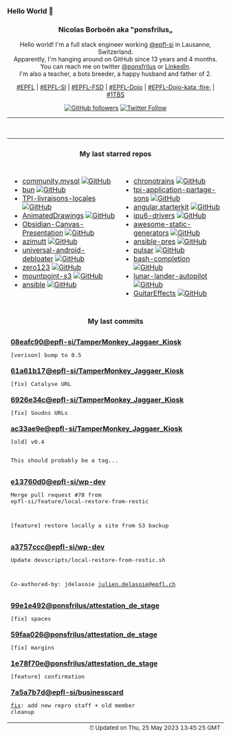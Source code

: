 ### Hello World 👋

<p align="center">
  <!-- use https://avatars.githubusercontent.com/u/176002?v=4 for your default github picture 
  <img src="https://raw.githubusercontent.com/ponsfrilus/ponsfrilus/master/img/ponsfrilus.png" title="Nicolas Borboën aka ‟ponsfrilus„" alt="Nicolas Borboën aka ‟ponsfrilus„" /> -->
  <h3 align="center">
    Nicolas Borboën aka ‟ponsfrilus„
  </h3>
  <p align="center">
    Hello world! I'm a full stack engineer working <a href="https://github.com/epfl-si">@epfl-si</a> in Lausanne, Switzerland.
    <br />Apparently, I'm hanging around on GitHub since 13 years and 4 months.
    <br />You can reach me on twitter <a href="https://twitter.com/ponsfrilus">@ponsfrilus</a> or <a href="http://linkedin.com/in/nicolasborboen">LinkedIn</a>.
    <br />I'm also a teacher, a bots breeder, a happy husband and father of 2.
  </p>
  <p align="center">
    <a href="https://www.epfl.ch">#EPFL</a> | 
    <a href="https://github.com/epfl-si/">#EPFL-SI</a> | 
    <a href="https://github.com/epfl-fsd">#EPFL-FSD</a> | 
    <a href="https://github.com/topics/epfl-dojo">#EPFL-Dojo</a> | 
    <a href="https://github.com/topics/epfl-dojo-kata">#EPFL-Dojo-kata :fire:</a> | 
    <a href="https://en.wikipedia.org/wiki/Indentation_style#Variant:_1TBS_(OTBS)">#1TBS</a>
  </p>
  <p align="center">
    <a href="https://github.com/ponsfrilus"><img alt="GitHub followers" src="https://img.shields.io/github/followers/ponsfrilus?label=Follow%20me%20on%20github&style=social"></a>
    <a href="https://twitter.com/ponsfrilus"><img alt="Twitter Follow" src="https://img.shields.io/twitter/follow/ponsfrilus?label=follow%20me%20on%20twitter&style=social"></a>
  </p>
  </p><hr><table align="center">
<tr>
<td colspan="2" align="center"><h4>My last starred repos</h4></td>
</tr>
<tr>
<td valign="top">
<ul>
<li>
<a href="https://github.com/ansible-collections/community.mysql" title="MySQL Ansible Collection" target="_blank">community.mysql</a>&nbsp;<a href="https://github.com/ansible-collections/community.mysql" title="MySQL Ansible Collection" target="_blank"><img src="https://img.shields.io/github/stars/ansible-collections/community.mysql?style=social" alt="GitHub"></a>
</li>
<li>
<a href="https://github.com/oven-sh/bun" title="Incredibly fast JavaScript runtime, bundler, transpiler, and package manager – all in one" target="_blank">bun</a>&nbsp;<a href="https://github.com/oven-sh/bun" title="Incredibly fast JavaScript runtime, bundler, transpiler, and package manager – all in one" target="_blank"><img src="https://img.shields.io/github/stars/oven-sh/bun?style=social" alt="GitHub"></a>
</li>
<li>
<a href="https://github.com/anthohn/TPI-livraisons-locales" title="null" target="_blank">TPI-livraisons-locales</a>&nbsp;<a href="https://github.com/anthohn/TPI-livraisons-locales" title="null" target="_blank"><img src="https://img.shields.io/github/stars/anthohn/TPI-livraisons-locales?style=social" alt="GitHub"></a>
</li>
<li>
<a href="https://github.com/facebookresearch/AnimatedDrawings" title="Code to accompany "A Method for Animating Children's Drawings of the Human Figure"" target="_blank">AnimatedDrawings</a>&nbsp;<a href="https://github.com/facebookresearch/AnimatedDrawings" title="Code to accompany "A Method for Animating Children's Drawings of the Human Figure"" target="_blank"><img src="https://img.shields.io/github/stars/facebookresearch/AnimatedDrawings?style=social" alt="GitHub"></a>
</li>
<li>
<a href="https://github.com/Quorafind/Obsidian-Canvas-Presentation" title="A plugin to help you display cards based on sequence. " target="_blank">Obsidian-Canvas-Presentation</a>&nbsp;<a href="https://github.com/Quorafind/Obsidian-Canvas-Presentation" title="A plugin to help you display cards based on sequence. " target="_blank"><img src="https://img.shields.io/github/stars/Quorafind/Obsidian-Canvas-Presentation?style=social" alt="GitHub"></a>
</li>
<li>
<a href="https://github.com/azimuttapp/azimutt" title="Next-Gen ERD: Design, Explore, Document and Analyze your database" target="_blank">azimutt</a>&nbsp;<a href="https://github.com/azimuttapp/azimutt" title="Next-Gen ERD: Design, Explore, Document and Analyze your database" target="_blank"><img src="https://img.shields.io/github/stars/azimuttapp/azimutt?style=social" alt="GitHub"></a>
</li>
<li>
<a href="https://github.com/0x192/universal-android-debloater" title="Cross-platform GUI written in Rust using ADB to debloat non-rooted android devices. Improve your privacy, the security and battery life of your device." target="_blank">universal-android-debloater</a>&nbsp;<a href="https://github.com/0x192/universal-android-debloater" title="Cross-platform GUI written in Rust using ADB to debloat non-rooted android devices. Improve your privacy, the security and battery life of your device." target="_blank"><img src="https://img.shields.io/github/stars/0x192/universal-android-debloater?style=social" alt="GitHub"></a>
</li>
<li>
<a href="https://github.com/cvlab-columbia/zero123" title="Zero-1-to-3: Zero-shot One Image to 3D Object: https://zero123.cs.columbia.edu/" target="_blank">zero123</a>&nbsp;<a href="https://github.com/cvlab-columbia/zero123" title="Zero-1-to-3: Zero-shot One Image to 3D Object: https://zero123.cs.columbia.edu/" target="_blank"><img src="https://img.shields.io/github/stars/cvlab-columbia/zero123?style=social" alt="GitHub"></a>
</li>
<li>
<a href="https://github.com/awslabs/mountpoint-s3" title="A simple, high-throughput file client for mounting an Amazon S3 bucket as a local file system." target="_blank">mountpoint-s3</a>&nbsp;<a href="https://github.com/awslabs/mountpoint-s3" title="A simple, high-throughput file client for mounting an Amazon S3 bucket as a local file system." target="_blank"><img src="https://img.shields.io/github/stars/awslabs/mountpoint-s3?style=social" alt="GitHub"></a>
</li>
<li>
<a href="https://github.com/prometheus-community/ansible" title="Ansible Collection for Prometheus" target="_blank">ansible</a>&nbsp;<a href="https://github.com/prometheus-community/ansible" title="Ansible Collection for Prometheus" target="_blank"><img src="https://img.shields.io/github/stars/prometheus-community/ansible?style=social" alt="GitHub"></a>
</li>
</ul>
<img width="450" height="1" /></td>
<td valign="top">
<ul>
<li>
<a href="https://github.com/benjamintd/chronotrains" title="Shortest times between train stations in Europe" target="_blank">chronotrains</a>&nbsp;<a href="https://github.com/benjamintd/chronotrains" title="Shortest times between train stations in Europe" target="_blank"><img src="https://img.shields.io/github/stars/benjamintd/chronotrains?style=social" alt="GitHub"></a>
</li>
<li>
<a href="https://github.com/Samfernande/tpi-application-partage-sons" title="null" target="_blank">tpi-application-partage-sons</a>&nbsp;<a href="https://github.com/Samfernande/tpi-application-partage-sons" title="null" target="_blank"><img src="https://img.shields.io/github/stars/Samfernande/tpi-application-partage-sons?style=social" alt="GitHub"></a>
</li>
<li>
<a href="https://github.com/epfl-si/angular.starterkit" title="Starter kit with Angular and Meteor" target="_blank">angular.starterkit</a>&nbsp;<a href="https://github.com/epfl-si/angular.starterkit" title="Starter kit with Angular and Meteor" target="_blank"><img src="https://img.shields.io/github/stars/epfl-si/angular.starterkit?style=social" alt="GitHub"></a>
</li>
<li>
<a href="https://github.com/intel/ipu6-drivers" title="null" target="_blank">ipu6-drivers</a>&nbsp;<a href="https://github.com/intel/ipu6-drivers" title="null" target="_blank"><img src="https://img.shields.io/github/stars/intel/ipu6-drivers?style=social" alt="GitHub"></a>
</li>
<li>
<a href="https://github.com/myles/awesome-static-generators" title="A curated list of static web site generators." target="_blank">awesome-static-generators</a>&nbsp;<a href="https://github.com/myles/awesome-static-generators" title="A curated list of static web site generators." target="_blank"><img src="https://img.shields.io/github/stars/myles/awesome-static-generators?style=social" alt="GitHub"></a>
</li>
<li>
<a href="https://github.com/epfl-si/ansible-pres" title="Présentation Ansible (IAM-MD)" target="_blank">ansible-pres</a>&nbsp;<a href="https://github.com/epfl-si/ansible-pres" title="Présentation Ansible (IAM-MD)" target="_blank"><img src="https://img.shields.io/github/stars/epfl-si/ansible-pres?style=social" alt="GitHub"></a>
</li>
<li>
<a href="https://github.com/pulsar-edit/pulsar" title="A Community-led Hyper-Hackable Text Editor" target="_blank">pulsar</a>&nbsp;<a href="https://github.com/pulsar-edit/pulsar" title="A Community-led Hyper-Hackable Text Editor" target="_blank"><img src="https://img.shields.io/github/stars/pulsar-edit/pulsar?style=social" alt="GitHub"></a>
</li>
<li>
<a href="https://github.com/scop/bash-completion" title="Programmable completion functions for bash" target="_blank">bash-completion</a>&nbsp;<a href="https://github.com/scop/bash-completion" title="Programmable completion functions for bash" target="_blank"><img src="https://img.shields.io/github/stars/scop/bash-completion?style=social" alt="GitHub"></a>
</li>
<li>
<a href="https://github.com/szhu/lunar-lander-autopilot" title="A fork of ehmorris/lunar-lander with an autopilot!" target="_blank">lunar-lander-autopilot</a>&nbsp;<a href="https://github.com/szhu/lunar-lander-autopilot" title="A fork of ehmorris/lunar-lander with an autopilot!" target="_blank"><img src="https://img.shields.io/github/stars/szhu/lunar-lander-autopilot?style=social" alt="GitHub"></a>
</li>
<li>
<a href="https://github.com/Quinny/GuitarEffects" title="A low latency guitar effects processor suitable for running on a raspberry pi" target="_blank">GuitarEffects</a>&nbsp;<a href="https://github.com/Quinny/GuitarEffects" title="A low latency guitar effects processor suitable for running on a raspberry pi" target="_blank"><img src="https://img.shields.io/github/stars/Quinny/GuitarEffects?style=social" alt="GitHub"></a>
</li>
</ul>
<img width="450" height="1" /></td>
</tr>
<tr>
<td colspan="2" align="center"><h4>My last commits</h4></td>
</tr>
<tr>
        <td colspan="2">
          <div><strong><a href="https://api.github.com/repos/epfl-si/TamperMonkey_Jaggaer_Kiosk/commits/08eafc909130c7683c1ea5cd47954e7980a5a9f9" title="2023-05-25T10:28:10.000+02:00" target="_blank">08eafc90</a><a href="https://github.com/epfl-si">@epfl-si</a><a href="https://github.com/epfl-si/TamperMonkey_Jaggaer_Kiosk" title="null">/TamperMonkey_Jaggaer_Kiosk</a></strong></div>
          <pre>[verison] bump to 0.5</pre>
        </td>
        </tr><tr>
        <td colspan="2">
          <div><strong><a href="https://api.github.com/repos/epfl-si/TamperMonkey_Jaggaer_Kiosk/commits/61a61b17113acba198177f5969ec7a8c76f966a0" title="2023-05-25T10:28:01.000+02:00" target="_blank">61a61b17</a><a href="https://github.com/epfl-si">@epfl-si</a><a href="https://github.com/epfl-si/TamperMonkey_Jaggaer_Kiosk" title="null">/TamperMonkey_Jaggaer_Kiosk</a></strong></div>
          <pre>[fix] Catalyse URL</pre>
        </td>
        </tr><tr>
        <td colspan="2">
          <div><strong><a href="https://api.github.com/repos/epfl-si/TamperMonkey_Jaggaer_Kiosk/commits/6926e34cc44eae543176c50cfc3ef0a22364488d" title="2023-05-25T10:27:44.000+02:00" target="_blank">6926e34c</a><a href="https://github.com/epfl-si">@epfl-si</a><a href="https://github.com/epfl-si/TamperMonkey_Jaggaer_Kiosk" title="null">/TamperMonkey_Jaggaer_Kiosk</a></strong></div>
          <pre>[fix] Soudns URLs</pre>
        </td>
        </tr><tr>
        <td colspan="2">
          <div><strong><a href="https://api.github.com/repos/epfl-si/TamperMonkey_Jaggaer_Kiosk/commits/ac33ae9e1bf8275c28d4f1dd94467da3a16a66fd" title="2023-05-25T10:27:28.000+02:00" target="_blank">ac33ae9e</a><a href="https://github.com/epfl-si">@epfl-si</a><a href="https://github.com/epfl-si/TamperMonkey_Jaggaer_Kiosk" title="null">/TamperMonkey_Jaggaer_Kiosk</a></strong></div>
          <pre>[old] v0.4

This should probably be a tag...</pre>
        </td>
        </tr><tr>
        <td colspan="2">
          <div><strong><a href="https://api.github.com/repos/epfl-si/wp-dev/commits/e13760d0ac2f42f01b0b2fd27c3d6041b6be1157" title="2023-05-25T09:24:42.000+02:00" target="_blank">e13760d0</a><a href="https://github.com/epfl-si">@epfl-si</a><a href="https://github.com/epfl-si/wp-dev" title="Development environment for the EPFL VPSI WordPress service">/wp-dev</a></strong></div>
          <pre>Merge pull request #78 from epfl-si/feature/local-restore-from-restic

[feature] restore locally a site from S3 backup</pre>
        </td>
        </tr><tr>
        <td colspan="2">
          <div><strong><a href="https://api.github.com/repos/epfl-si/wp-dev/commits/a3757ccc5dfcc0eae677a9499a8cf2b1399c07a1" title="2023-05-25T09:24:35.000+02:00" target="_blank">a3757ccc</a><a href="https://github.com/epfl-si">@epfl-si</a><a href="https://github.com/epfl-si/wp-dev" title="Development environment for the EPFL VPSI WordPress service">/wp-dev</a></strong></div>
          <pre>Update devscripts/local-restore-from-restic.sh

Co-authored-by: jdelasoie <julien.delasoie@epfl.ch></pre>
        </td>
        </tr><tr>
        <td colspan="2">
          <div><strong><a href="https://api.github.com/repos/ponsfrilus/attestation_de_stage/commits/99e1e492c2b5b9e0fa79f518c049b200d9df769c" title="2023-05-24T16:04:26.000+02:00" target="_blank">99e1e492</a><a href="https://github.com/ponsfrilus">@ponsfrilus</a><a href="https://github.com/ponsfrilus/attestation_de_stage" title="null">/attestation_de_stage</a></strong></div>
          <pre>[fix] spaces</pre>
        </td>
        </tr><tr>
        <td colspan="2">
          <div><strong><a href="https://api.github.com/repos/ponsfrilus/attestation_de_stage/commits/59faa0266c4db1d1f06259926249e0546cd74698" title="2023-05-24T15:56:49.000+02:00" target="_blank">59faa026</a><a href="https://github.com/ponsfrilus">@ponsfrilus</a><a href="https://github.com/ponsfrilus/attestation_de_stage" title="null">/attestation_de_stage</a></strong></div>
          <pre>[fix] margins</pre>
        </td>
        </tr><tr>
        <td colspan="2">
          <div><strong><a href="https://api.github.com/repos/ponsfrilus/attestation_de_stage/commits/1e78f70edc310aab8713a18ef48398b8db074890" title="2023-05-24T15:48:41.000+02:00" target="_blank">1e78f70e</a><a href="https://github.com/ponsfrilus">@ponsfrilus</a><a href="https://github.com/ponsfrilus/attestation_de_stage" title="null">/attestation_de_stage</a></strong></div>
          <pre>[feature] confirmation</pre>
        </td>
        </tr><tr>
        <td colspan="2">
          <div><strong><a href="https://api.github.com/repos/epfl-si/businesscard/commits/7a5a7b7d85a6783aec4315ca7e762148b980b084" title="2023-05-23T10:46:54.000+02:00" target="_blank">7a5a7b7d</a><a href="https://github.com/epfl-si">@epfl-si</a><a href="https://github.com/epfl-si/businesscard" title="Source code of businesscard.epfl.ch, which is deployed with businesscard.ops.">/businesscard</a></strong></div>
          <pre>[fix](INC0556545): add new repro staff + old member cleanup</pre>
        </td>
        </tr><tfoot>
<tr>
<td colspan="2" align="right">
<img width="900" height="1" />
<small>⏰ Updated on Thu, 25 May 2023 13:45:25 GMT</small>
</td>
</tr>
</tfoot>
<br />
</table>
